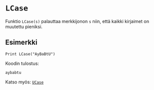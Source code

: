 `LCase`
==========

Funktio `LCase(s)` palauttaa merkkijonon `s` niin,
että kaikki kirjaimet on muutettu pieniksi.

Esimerkki
----------

    Print LCase("AyBaBtU")
    
Koodin tulostus:

    aybabtu
    
Katso myös: [`UCase`](manual:ucase)